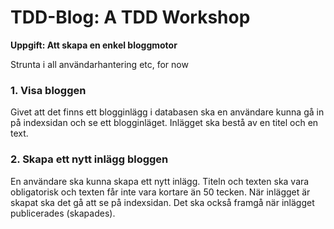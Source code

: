 TDD-Blog: A TDD Workshop
========================

**Uppgift: Att skapa en enkel bloggmotor**

Strunta i all användarhantering etc, for now

### 1. Visa bloggen

Givet att det finns ett blogginlägg i databasen ska en användare kunna gå in på indexsidan och se ett blogginläget. Inlägget ska bestå av en titel och en text.

### 2. Skapa ett nytt inlägg bloggen 

En användare ska kunna skapa ett nytt inlägg. Titeln och texten ska vara obligatorisk och texten får inte vara kortare än 50 tecken. När inlägget är skapat ska det gå att se på indexsidan. Det ska också framgå när inlägget publicerades (skapades).

